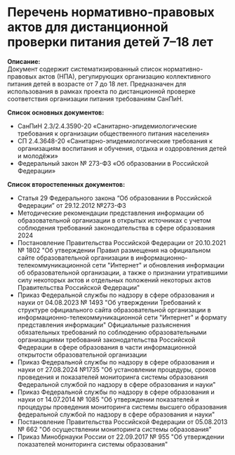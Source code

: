 # Перечень нормативно-правовых актов для дистанционной проверки питания детей 7–18 лет

**Описание:**  
Документ содержит систематизированный список нормативно-правовых актов (НПА), регулирующих организацию коллективного питания детей в возрасте от 7 до 18 лет. Предназначен для использования в рамках проекта по дистанционной проверке соответствия организации питания требованиям СанПиН.

**Cписок основных документов:**
- СанПиН 2.3/2.4.3590-20 «Санитарно-эпидемиологические требования к организации общественного питания населения»
- СП 2.4.3648-20 «Санитарно-эпидемиологические требования к организациям воспитания и обучения, отдыха и оздоровления детей и молодёжи»
- Федеральный закон № 273-ФЗ «Об образовании в Российской Федерации»

**Список второстепенных документов:**
- Статья 29 Федерального закона “Об образовании в Российской Федерации” от 29.12.2012 №273-ФЗ
- Методические рекомендации представления информации об образовательной организации в открытых источниках с учетом соблюдения требований законодательства в сфере образования 2024
- Постановление Правительства Российской Федерации от 20.10.2021 № 1802 "Об утверждении Правил размещения на официальном сайте образовательной организации в информационно-телекоммуникационной сети "Интернет" и обновления информации об образовательной организации, а также о признании утратившими силу некоторых актов и отдельных положений некоторых актов Правительства Российской Федерации"
- Приказ Федеральной службы по надзору в сфере образования и науки от 04.08.2023 № 1493 "Об утверждении Требований к структуре официального сайта образовательной организации в информационно-телекоммуникационной сети "Интернет" и формату представления информации"
 Официальные разъяснения обязательных требований по соблюдению образовательными организациями требований законодательства Российской Федерации в сфере образования в части информационной открытости образовательной организации
- Приказ Федеральной службы по надзору в сфере образования и науки от 27.08.2024 №1735 "Об установлении процедуры, сроков проведения и показателей мониторинга системы образования Федеральной службой по надзору в сфере образования и науки"
- Приказ Федеральной службы по надзору в сфере образования и науки от 14.07.2014 № 1085 "Об утверждении показателей и процедуры проведения мониторинга системы высшего образования федеральной службой по надзору в сфере образования и науки"
- Постановление Правительства Российской Федерации от 05.08.2013 № 662 "Об осуществлении мониторинга системы образования"
- Приказ Минобрнауки России от 22.09.2017 № 955 "Об утверждении показателей мониторинга системы образования"
